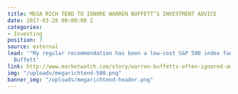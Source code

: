 ```yaml
---
title: MEGA RICH TEND TO IGNORE WARREN BUFFETT’S INVESTMENT ADVICE
date: 2017-03-28 00:00:00 Z
categories:
- Investing
position: 7
source: external
lead: '"My regular recommendation has been a low-cost S&P 500 index fund." -- Warren
  Buffett'
link: http://www.marketwatch.com/story/warren-buffetts-often-ignored-advice-to-mega-rich-investors-2017-03-13
img: "/uploads/megarichtend-500.png"
banner_img: "/uploads/megarichtend-header.png"
---
```


